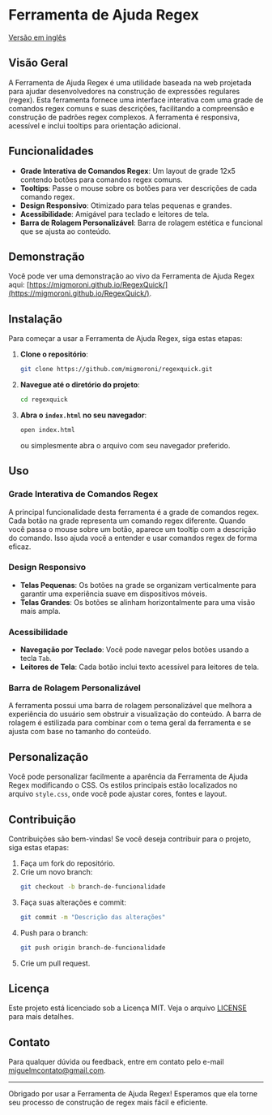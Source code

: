 # Ferramenta de Ajuda Regex

[Versão em inglês](../README.md)

## Visão Geral

A Ferramenta de Ajuda Regex é uma utilidade baseada na web projetada para ajudar desenvolvedores na construção de expressões regulares (regex). Esta ferramenta fornece uma interface interativa com uma grade de comandos regex comuns e suas descrições, facilitando a compreensão e construção de padrões regex complexos. A ferramenta é responsiva, acessível e inclui tooltips para orientação adicional.

## Funcionalidades

- **Grade Interativa de Comandos Regex**: Um layout de grade 12x5 contendo botões para comandos regex comuns.
- **Tooltips**: Passe o mouse sobre os botões para ver descrições de cada comando regex.
- **Design Responsivo**: Otimizado para telas pequenas e grandes.
- **Acessibilidade**: Amigável para teclado e leitores de tela.
- **Barra de Rolagem Personalizável**: Barra de rolagem estética e funcional que se ajusta ao conteúdo.

## Demonstração

Você pode ver uma demonstração ao vivo da Ferramenta de Ajuda Regex aqui: [https://migmoroni.github.io/RegexQuick/](https://migmoroni.github.io/RegexQuick/).

## Instalação

Para começar a usar a Ferramenta de Ajuda Regex, siga estas etapas:

1. **Clone o repositório**:
    ```sh
    git clone https://github.com/migmoroni/regexquick.git
    ```

2. **Navegue até o diretório do projeto**:
    ```sh
    cd regexquick
    ```

3. **Abra o `index.html` no seu navegador**:
    ```sh
    open index.html
    ```
    ou simplesmente abra o arquivo com seu navegador preferido.

## Uso

### Grade Interativa de Comandos Regex

A principal funcionalidade desta ferramenta é a grade de comandos regex. Cada botão na grade representa um comando regex diferente. Quando você passa o mouse sobre um botão, aparece um tooltip com a descrição do comando. Isso ajuda você a entender e usar comandos regex de forma eficaz.

### Design Responsivo

- **Telas Pequenas**: Os botões na grade se organizam verticalmente para garantir uma experiência suave em dispositivos móveis.
- **Telas Grandes**: Os botões se alinham horizontalmente para uma visão mais ampla.

### Acessibilidade

- **Navegação por Teclado**: Você pode navegar pelos botões usando a tecla `Tab`.
- **Leitores de Tela**: Cada botão inclui texto acessível para leitores de tela.

### Barra de Rolagem Personalizável

A ferramenta possui uma barra de rolagem personalizável que melhora a experiência do usuário sem obstruir a visualização do conteúdo. A barra de rolagem é estilizada para combinar com o tema geral da ferramenta e se ajusta com base no tamanho do conteúdo.

## Personalização

Você pode personalizar facilmente a aparência da Ferramenta de Ajuda Regex modificando o CSS. Os estilos principais estão localizados no arquivo `style.css`, onde você pode ajustar cores, fontes e layout.

## Contribuição

Contribuições são bem-vindas! Se você deseja contribuir para o projeto, siga estas etapas:

1. Faça um fork do repositório.
2. Crie um novo branch:
    ```sh
    git checkout -b branch-de-funcionalidade
    ```
3. Faça suas alterações e commit:
    ```sh
    git commit -m "Descrição das alterações"
    ```
4. Push para o branch:
    ```sh
    git push origin branch-de-funcionalidade
    ```
5. Crie um pull request.

## Licença

Este projeto está licenciado sob a Licença MIT. Veja o arquivo [LICENSE](LICENSE) para mais detalhes.

## Contato

Para qualquer dúvida ou feedback, entre em contato pelo e-mail [miguelmcontato@gmail.com](mailto:miguelmcontato@gmail.com).

---

Obrigado por usar a Ferramenta de Ajuda Regex! Esperamos que ela torne seu processo de construção de regex mais fácil e eficiente.